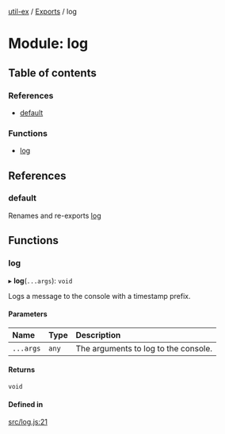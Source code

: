 [util-ex](../README.md) / [Exports](../modules.md) / log

# Module: log

## Table of contents

### References

- [default](log.md#default)

### Functions

- [log](log.md#log)

## References

### default

Renames and re-exports [log](log.md#log)

## Functions

### log

▸ **log**(`...args`): `void`

Logs a message to the console with a timestamp prefix.

#### Parameters

| Name | Type | Description |
| :------ | :------ | :------ |
| `...args` | `any` | The arguments to log to the console. |

#### Returns

`void`

#### Defined in

[src/log.js:21](https://github.com/snowyu/util-ex.js/blob/8b5398b/src/log.js#L21)
